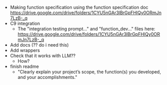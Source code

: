- Making function specification using the function specification doc https://drive.google.com/drive/folders/1CYU5nGAr3lBrGpFHlQy0ORmJn7LzB-_q
- C9 integration
    - The "integration testing prompt..." and "function_dev..." files here: https://drive.google.com/drive/folders/1CYU5nGAr3lBrGpFHlQy0ORmJn7LzB-_q
- Add docs (?? do i need this)
- Add wrappers
- Check that it works with LLM?? 
    - How?
- finish readme
    - "Clearly explain your project’s scope, the function(s) you developed, and your accomplishments."

